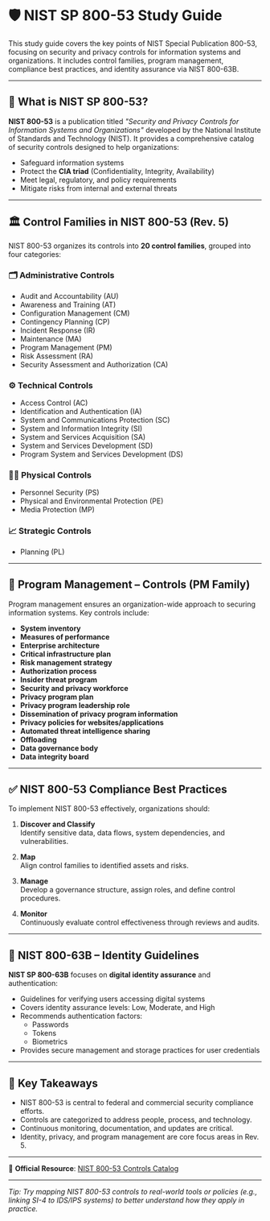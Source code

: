 # 🛡️ NIST SP 800-53 Study Guide

This study guide covers the key points of NIST Special Publication 800-53, focusing on security and privacy controls for information systems and organizations. It includes control families, program management, compliance best practices, and identity assurance via NIST 800-63B.

---

## 📘 What is NIST SP 800-53?

**NIST 800-53** is a publication titled *"Security and Privacy Controls for Information Systems and Organizations"* developed by the National Institute of Standards and Technology (NIST). It provides a comprehensive catalog of security controls designed to help organizations:

- Safeguard information systems
- Protect the **CIA triad** (Confidentiality, Integrity, Availability)
- Meet legal, regulatory, and policy requirements
- Mitigate risks from internal and external threats

---

## 🏛️ Control Families in NIST 800-53 (Rev. 5)

NIST 800-53 organizes its controls into **20 control families**, grouped into four categories:

### 🗂 Administrative Controls
- Audit and Accountability (AU)
- Awareness and Training (AT)
- Configuration Management (CM)
- Contingency Planning (CP)
- Incident Response (IR)
- Maintenance (MA)
- Program Management (PM)
- Risk Assessment (RA)
- Security Assessment and Authorization (CA)

### ⚙️ Technical Controls
- Access Control (AC)
- Identification and Authentication (IA)
- System and Communications Protection (SC)
- System and Information Integrity (SI)
- System and Services Acquisition (SA)
- System and Services Development (SD)
- Program System and Services Development (DS)

### 🧍‍♂️ Physical Controls
- Personnel Security (PS)
- Physical and Environmental Protection (PE)
- Media Protection (MP)

### 📈 Strategic Controls
- Planning (PL)

---

## 📂 Program Management – Controls (PM Family)

Program management ensures an organization-wide approach to securing information systems. Key controls include:

- **System inventory**
- **Measures of performance**
- **Enterprise architecture**
- **Critical infrastructure plan**
- **Risk management strategy**
- **Authorization process**
- **Insider threat program**
- **Security and privacy workforce**
- **Privacy program plan**
- **Privacy program leadership role**
- **Dissemination of privacy program information**
- **Privacy policies for websites/applications**
- **Automated threat intelligence sharing**
- **Offloading**
- **Data governance body**
- **Data integrity board**

---

## ✅ NIST 800-53 Compliance Best Practices

To implement NIST 800-53 effectively, organizations should:

1. **Discover and Classify**  
   Identify sensitive data, data flows, system dependencies, and vulnerabilities.

2. **Map**  
   Align control families to identified assets and risks.

3. **Manage**  
   Develop a governance structure, assign roles, and define control procedures.

4. **Monitor**  
   Continuously evaluate control effectiveness through reviews and audits.

---

## 🔐 NIST 800-63B – Identity Guidelines

**NIST SP 800-63B** focuses on **digital identity assurance** and authentication:

- Guidelines for verifying users accessing digital systems
- Covers identity assurance levels: Low, Moderate, and High
- Recommends authentication factors:
  - Passwords
  - Tokens
  - Biometrics
- Provides secure management and storage practices for user credentials

---

## 📎 Key Takeaways

- NIST 800-53 is central to federal and commercial security compliance efforts.
- Controls are categorized to address people, process, and technology.
- Continuous monitoring, documentation, and updates are critical.
- Identity, privacy, and program management are core focus areas in Rev. 5.

---

🔗 **Official Resource**: [NIST 800-53 Controls Catalog](https://csrc.nist.gov/publications/detail/sp/800-53/rev-5/final)

---

*Tip: Try mapping NIST 800-53 controls to real-world tools or policies (e.g., linking SI-4 to IDS/IPS systems) to better understand how they apply in practice.*
